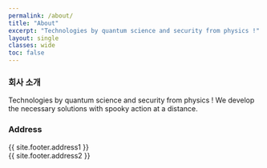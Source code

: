 ```yaml
---
permalink: /about/
title: "About"
excerpt: "Technologies by quantum science and security from physics !"
layout: single
classes: wide
toc: false
---
```

### 회사 소개 
Technologies by quantum science and security from physics !
We develop the necessary solutions with spooky action at a distance.

### Address
{{ site.footer.address1 }}  
{{ site.footer.address2 }}
